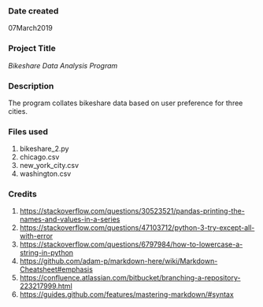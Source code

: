 ### Date created
07March2019

### Project Title
*Bikeshare Data Analysis Program*

### Description
The program collates bikeshare data based on user preference for three cities. 

### Files used
1. bikeshare_2.py
2. chicago.csv
3. new_york_city.csv
4. washington.csv

### Credits
1. https://stackoverflow.com/questions/30523521/pandas-printing-the-names-and-values-in-a-series
2. https://stackoverflow.com/questions/47103712/python-3-try-except-all-with-error
3. https://stackoverflow.com/questions/6797984/how-to-lowercase-a-string-in-python
4. https://github.com/adam-p/markdown-here/wiki/Markdown-Cheatsheet#emphasis
5. https://confluence.atlassian.com/bitbucket/branching-a-repository-223217999.html
6. https://guides.github.com/features/mastering-markdown/#syntax
